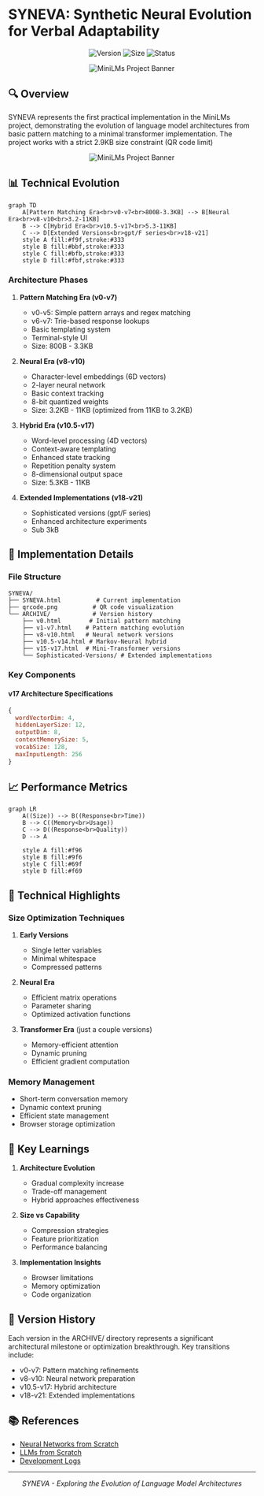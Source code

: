 # SYNEVA: Synthetic Neural Evolution for Verbal Adaptability

<p align="center">
    <img src="https://img.shields.io/badge/version-0.22-brightgreen" alt="Version">
    <img src="https://img.shields.io/badge/current--size-2.81KB-blue" alt="Size">
    <img src="https://img.shields.io/badge/status-Ongoing-black" alt="Status">
</p>

<p align="center">
  <img src="https://cdn.jsdelivr.net/gh/Kuberwastaken/MiniLMs/MEDIA/SYNEVA.png" alt="MiniLMs Project Banner"
</p>

## 🔍 Overview

SYNEVA represents the first practical implementation in the MiniLMs project, demonstrating the evolution of language model architectures from basic pattern matching to a minimal transformer implementation. The project works with a strict 2.9KB size constraint (QR code limit)

<p align="center">
  <img src="https://cdn.jsdelivr.net/gh/Kuberwastaken/MiniLMs/SYNEVA/qrcode.png" alt="MiniLMs Project Banner"
</p>

## 📊 Technical Evolution

```mermaid
graph TD
    A[Pattern Matching Era<br>v0-v7<br>800B-3.3KB] --> B[Neural Era<br>v8-v10<br>3.2-11KB]
    B --> C[Hybrid Era<br>v10.5-v17<br>5.3-11KB]
    C --> D[Extended Versions<br>gpt/F series<br>v18-v21]
    style A fill:#f9f,stroke:#333
    style B fill:#bbf,stroke:#333
    style C fill:#bfb,stroke:#333
    style D fill:#fbf,stroke:#333
```

### Architecture Phases

1. **Pattern Matching Era (v0-v7)**
   - v0-v5: Simple pattern arrays and regex matching
   - v6-v7: Trie-based response lookups
   - Basic templating system
   - Terminal-style UI
   - Size: 800B - 3.3KB

2. **Neural Era (v8-v10)**
   - Character-level embeddings (6D vectors)
   - 2-layer neural network
   - Basic context tracking
   - 8-bit quantized weights
   - Size: 3.2KB - 11KB (optimized from 11KB to 3.2KB)

3. **Hybrid Era (v10.5-v17)**
   - Word-level processing (4D vectors)
   - Context-aware templating
   - Enhanced state tracking
   - Repetition penalty system
   - 8-dimensional output space
   - Size: 5.3KB - 11KB

4. **Extended Implementations (v18-v21)**
   - Sophisticated versions (gpt/F series)
   - Enhanced architecture experiments
   - Sub 3kB
## 💾 Implementation Details

### File Structure
```
SYNEVA/
├── SYNEVA.html          # Current implementation
├── qrcode.png          # QR code visualization
└── ARCHIVE/            # Version history
    ├── v0.html        # Initial pattern matching
    ├── v1-v7.html    # Pattern matching evolution 
    ├── v8-v10.html   # Neural network versions
    ├── v10.5-v14.html # Markov-Neural hybrid
    ├── v15-v17.html  # Mini-Transformer versions
    └── Sophisticated-Versions/ # Extended implementations
```

### Key Components

#### v17 Architecture Specifications
```javascript
{
  wordVectorDim: 4,
  hiddenLayerSize: 12,
  outputDim: 8,
  contextMemorySize: 5,
  vocabSize: 128,
  maxInputLength: 256
}
```

## 📈 Performance Metrics

```mermaid
graph LR
    A((Size)) --> B((Response<br>Time))
    B --> C((Memory<br>Usage))
    C --> D((Response<br>Quality))
    D --> A
    
    style A fill:#f96
    style B fill:#9f6
    style C fill:#69f
    style D fill:#f69
```

## 🔬 Technical Highlights

### Size Optimization Techniques
1. **Early Versions**
   - Single letter variables
   - Minimal whitespace
   - Compressed patterns

2. **Neural Era**
   - Efficient matrix operations
   - Parameter sharing
   - Optimized activation functions

3. **Transformer Era** (just a couple versions)
   - Memory-efficient attention
   - Dynamic pruning
   - Efficient gradient computation

### Memory Management
- Short-term conversation memory
- Dynamic context pruning
- Efficient state management
- Browser storage optimization

## 📝 Key Learnings

1. **Architecture Evolution**
   - Gradual complexity increase
   - Trade-off management
   - Hybrid approaches effectiveness

2. **Size vs Capability**
   - Compression strategies
   - Feature prioritization
   - Performance balancing

3. **Implementation Insights**
   - Browser limitations
   - Memory optimization
   - Code organization

## 🔗 Version History

Each version in the ARCHIVE/ directory represents a significant architectural milestone or optimization breakthrough. Key transitions include:

- v0-v7: Pattern matching refinements
- v8-v10: Neural network preparation
- v10.5-v17: Hybrid architecture
- v18-v21: Extended implementations

## 📚 References

- [Neural Networks from Scratch](../STUDY-RESOURCES/Neural-Networks-from-Scratch/)
- [LLMs from Scratch](../STUDY-RESOURCES/LLMs-from-scratch/)
- [Development Logs](../Devlogs-HN/)

---

<p align="center">
<em>SYNEVA - Exploring the Evolution of Language Model Architectures</em>
</p>